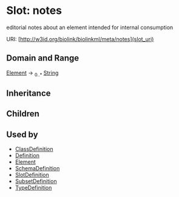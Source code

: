 # Slot: notes


editorial notes about an element intended for internal consumption

URI: [http://w3id.org/biolink/biolinkml/meta/notes](slot_uri)
## Domain and Range

[Element](Element.md) ->  <sub>0..*</sub> [String](String.md)
## Inheritance

## Children

## Used by

 * [ClassDefinition](ClassDefinition.md)
 * [Definition](Definition.md)
 * [Element](Element.md)
 * [SchemaDefinition](SchemaDefinition.md)
 * [SlotDefinition](SlotDefinition.md)
 * [SubsetDefinition](SubsetDefinition.md)
 * [TypeDefinition](TypeDefinition.md)

